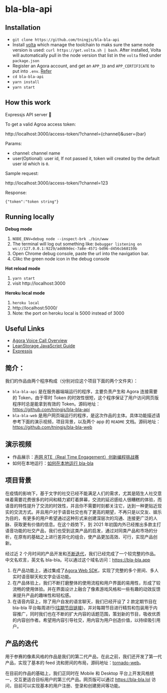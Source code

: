 # bla-bla-api

## Installation

- `git clone https://github.com/tningjs/bla-bla-api`
- Install [volta](https://docs.volta.sh/guide/) which manage the toolchain to maks sure the same node version is used: `curl https://get.volta.sh | bash`. After installed, Volta will automatically pull in the node version that list in the `volta` filed under `package.json`
- Register an Agora account, and get an `APP_ID` and `APP_CERTIFICATE` to put into `.env`. [Refer](https://docs.agora.io/en/Voice/product_voice?platform=Web)
- `cd bla-bla-api`
- `yarn install`
- `yarn start`

## How this work

Expressjs API server 🎉

To get a valid Agroa access token:

http://localhost:3000/access-token/?channel={channel}&user={bar}

Params:

- channel: channel name
- user(Optional): user id, If not passed it, token will created by the default user id which is `0`.

Sample request:

http://localhost:3000/access-token/?channel=123

Response:

`{"token":"token string"}`

## Running locally

**Debug mode**

1. `NODE_ENV=debug node --inspect-brk ./bin/www`
2. The terminal will log out something like: `Debugger listening on ws://127.0.0.1:9229/add69dec-7a8e-4571-bd96-d456cb68159b`
3. Open Chrome debug console, paste the url into the navigation bar.
4. Clikc the green node icon in the debug console

**Hot reload mode**

1. `yarn start`
2. visit http://localhost:3000

**Heroku local mode**

1. `heroku local`
2. http://localhost:5000/
3. Note: the port on heroku local is 5000 instead of 3000

## Useful Links

- [Agora Voice Call Overview](https://docs.agora.io/en/Voice/product_voice?platform=Web)
- [LeanStorage JavaScript Guide](https://docs.leancloud.app/leanstorage_guide-js.html)
- [Expressjs](https://expressjs.com/)

## 简介：

我们的作品由两个程序构成（分别对应这个项目下面的两个文件夹）：

- `bla-bla-api` 是在服务器端端运行的程序，主要负责产生和 Agora 连接需要的 Token，由于零时 Token 的时效性很短，这个程序保证了用户访问网页版程序时总是能拿到有效的 Token。源码地址：https://github.com/tningjs/bla-bla-api
- `bla-bla-web` 是用户网页端运行的程序，是这次作品的主体。具体功能描述请参考下面的演示视频，项目背景，以及两个 app 的 `README` 文档。源码地址：https://github.com/tningjs/bla-bla-web

## 演示视频

- 作品展示：[声网 RTE（Real Time Engagement）创新编程挑战赛](https://www.bilibili.com/video/BV11Q4y1R72g/)
- 如何在本地运行：[如何在本地运行 bla-bla](https://www.bilibili.com/video/BV1By4y137p2/)

## 项目背景

在疫情的影响下，基于文字的社交已经不能满足人们的需求，尤其是陌生人社交意味着需要花费很多的时间和精力紧盯着屏幕，交流的延迟感给人很糟糕的体验，而语音的特性提升了交流的时效性，并且你不需要时刻都关注它，达到一种更贴近现实的交流方式。并且用户对于语音社交也有了更高的期望，不再只是以交友、娱乐为目的，有更多的用户希望通过这种形式来创建深层次的沟通、连接更广泛的人脉、获取更有价值的信息。在这个趋势下，到 2021 年初国内外已经推出多款主打语音功能的社交产品，我们也受到这类产品的启发，通过对同类产品和市场的分析，在原有的基础之上进行差异化的组合，使产品更加高效、可行，实现产品创新。

经过近 2 个月时间的产品开发和[不断迭代](#产品的迭代)，我们已经完成了一个较完整的作品。中文名欢言，英文名 bla-bla。可以通过这个域名访问：https://bla-bla.app

1. 在产品功能上，通过集成了[Agora Web SDK](https://docs.agora.io/cn/Voice/API%20Reference/web_ng/index.html)，实现了完整的多个房间、多人实时语音聊天和文字会话功能。
2. 在产品体验上，我们不断打磨整体的使用流程和用户界面的易用性，形成了较流畅的使用体验。并在界面设计上融合了像素游戏风格和一些有趣的动效反馈来提升产品的趣味性和轻松感。
3. 在语音内容上，除了用户自发的语言聊天，我们已经开设了 2 款定期节目在 bla-bla 平台每周进行([往期节目链接](https://bla-bla.club/talkwithmichael/))，并对每期节目进行精剪和包装用于内容推广，同时我们也在不断的扩大内容的话题范围，策划新的节目，吸收优质的内容创作者。希望用内容引导社交，用内容为用户创造价值，以持续吸引用户。

## 产品的迭代

用于参赛的像素风格的作品是我们的第二代产品，在此之前，我们还开发了第一代产品，实现了基本的 feed 流和房间的布局，源码地址：[tornado-web](https://github.com/tningjs/tornado-web)。

在目前的作品的基础上，我们正同时在 Mobile 和 Desktop 平台上开发风格统一，交互更适合目标用户的第三代产品。网页版可以通过 https://bla-bla.lol 访问，目前可以实现基本的用户注册、登录和创建房间等功能。
